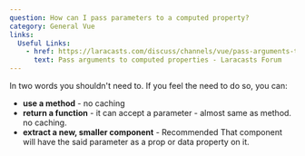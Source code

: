 ```yaml
---
question: How can I pass parameters to a computed property?
category: General Vue
links:
  Useful Links:
    - href: https://laracasts.com/discuss/channels/vue/pass-arguments-to-computed-properties
      text: Pass arguments to computed properties - Laracasts Forum
---
```


In two words you shouldn't need to. If you feel the need to do so, you can:
 
* **use a method** - no caching
* **return a function** - it can accept a parameter - almost same as method. no caching.
* **extract a new, smaller component** -  <badge vertical="middle">Recommended</badge> That component will have the said parameter as a prop or data property on it.
